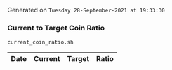 Generated on `Tuesday 28-September-2021 at 19:33:30`

### Current to Target Coin Ratio
`current_coin_ratio.sh`

Date|Current|Target|Ratio
---|---|---|---
